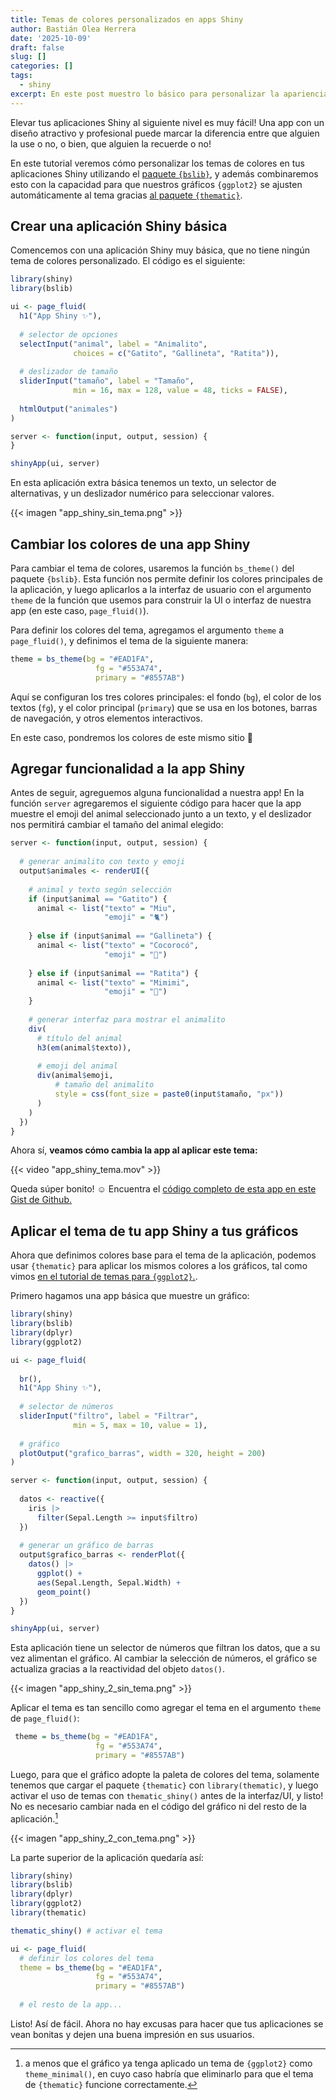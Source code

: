 ```yaml
---
title: Temas de colores personalizados en apps Shiny
author: Bastián Olea Herrera
date: '2025-10-09'
draft: false
slug: []
categories: []
tags:
  - shiny
excerpt: En este post muestro lo básico para personalizar la apariencia de tus aplicaciones Shiny con temas de colores personalizados usando el paquete `{bslib}`, y además cómo hacer que los gráficos `{ggplot2}` se ajusten automáticamente al tema usando {thematic}. Recuerda que una app con un diseño atractivo puede marcar la diferencia entre que alguien la use o no, o bien, que alguien la recuerde o no!
---
```


Elevar tus aplicaciones Shiny al siguiente nivel es muy fácil! Una app con un diseño atractivo y profesional puede marcar la diferencia entre que alguien la use o no, o bien, que alguien la recuerde o no!

En este tutorial veremos cómo personalizar los temas de colores en tus aplicaciones Shiny utilizando el [paquete `{bslib}`](https://rstudio.github.io/bslib/), y además combinaremos esto con la capacidad para que nuestros gráficos `{ggplot2}` se ajusten automáticamente al tema gracias [al paquete `{thematic}`](https://rstudio.github.io/thematic/).


## Crear una aplicación Shiny básica

Comencemos con una aplicación Shiny muy básica, que no tiene ningún tema de colores personalizado. El código es el siguiente:

```r
library(shiny)
library(bslib)

ui <- page_fluid(
  h1("App Shiny ✨"),
  
  # selector de opciones 
  selectInput("animal", label = "Animalito", 
              choices = c("Gatito", "Gallineta", "Ratita")),
  
  # deslizador de tamaño
  sliderInput("tamaño", label = "Tamaño", 
              min = 16, max = 128, value = 48, ticks = FALSE),
  
  htmlOutput("animales")
)

server <- function(input, output, session) {
}

shinyApp(ui, server)
```

En esta aplicación extra básica tenemos un texto, un selector de alternativas, y un deslizador numérico para seleccionar valores.

{{< imagen "app_shiny_sin_tema.png" >}}


## Cambiar los colores de una app Shiny

Para cambiar el tema de colores, usaremos la función `bs_theme()` del paquete `{bslib}`. Esta función nos permite definir los colores principales de la aplicación, y luego aplicarlos a la interfaz de usuario con el argumento `theme` de la función que usemos para construir la UI o interfaz de nuestra app (en este caso, `page_fluid()`).

Para definir los colores del tema, agregamos el argumento `theme` a `page_fluid()`, y definimos el tema de la siguiente manera:

```r
theme = bs_theme(bg = "#EAD1FA",
                   fg = "#553A74",
                   primary = "#8557AB")
```

Aquí se configuran los tres colores principales: el fondo (`bg`), el color de los textos (`fg`), y el color principal (`primary`) que se usa en los botones, barras de navegación, y otros elementos interactivos.

En este caso, pondremos los colores de este mismo sitio 💜

## Agregar funcionalidad a la app Shiny

Antes de seguir, agreguemos alguna funcionalidad a nuestra app! En la función `server` agregaremos el siguiente código para hacer que la app muestre el emoji del animal seleccionado junto a un texto, y el deslizador nos permitirá cambiar el tamaño del animal elegido:

```r
server <- function(input, output, session) {
  
  # generar animalito con texto y emoji
  output$animales <- renderUI({
    
    # animal y texto según selección
    if (input$animal == "Gatito") {
      animal <- list("texto" = "Miu", 
                     "emoji" = "🐈")
      
    } else if (input$animal == "Gallineta") {
      animal <- list("texto" = "Cocorocó", 
                     "emoji" = "🐓")
      
    } else if (input$animal == "Ratita") {
      animal <- list("texto" = "Mimimi", 
                     "emoji" = "🐁")
    }
    
    # generar interfaz para mostrar el animalito
    div(
      # título del animal
      h3(em(animal$texto)),
      
      # emoji del animal
      div(animal$emoji, 
          # tamaño del animalito
          style = css(font_size = paste0(input$tamaño, "px"))
      )
    )
  })
}
```

Ahora sí, **veamos cómo cambia la app al aplicar este tema:**

{{< video "app_shiny_tema.mov" >}}

Queda súper bonito! ☺️ Encuentra el [código completo de esta app en este Gist de Github.](https://gist.github.com/bastianolea/1c46fa94b71f167b927bc0a4a7399b41)

## Aplicar el tema de tu app Shiny a tus gráficos
Ahora que definimos colores base para el tema de la aplicación, podemos usar `{thematic}` para aplicar los mismos colores a los gráficos, tal como vimos [en el tutorial de temas para `{ggplot2}`.](/blog/ggplot_temas/).

Primero hagamos una app básica que muestre un gráfico:

```r
library(shiny)
library(bslib)
library(dplyr)
library(ggplot2)

ui <- page_fluid(
  
  br(),
  h1("App Shiny ✨"),
  
  # selector de números
  sliderInput("filtro", label = "Filtrar", 
              min = 5, max = 10, value = 1),
  
  # gráfico
  plotOutput("grafico_barras", width = 320, height = 200)
)

server <- function(input, output, session) {
  
  datos <- reactive({
    iris |> 
      filter(Sepal.Length >= input$filtro)
  })
  
  # generar un gráfico de barras
  output$grafico_barras <- renderPlot({
    datos() |> 
      ggplot() +
      aes(Sepal.Length, Sepal.Width) +
      geom_point()
  })
}

shinyApp(ui, server)
```

Esta aplicación tiene un selector de números que filtran los datos, que a su vez alimentan el gráfico. Al cambiar la selección de números, el gráfico se actualiza gracias a la reactividad del objeto `datos()`.

{{< imagen "app_shiny_2_sin_tema.png" >}}

Aplicar el tema es tan sencillo como agregar el tema en el argumento `theme` de `page_fluid()`:

```r
 theme = bs_theme(bg = "#EAD1FA",
                   fg = "#553A74", 
                   primary = "#8557AB")
```

Luego, para que el gráfico adopte la paleta de colores del tema, solamente tenemos que cargar el paquete `{thematic}` con `library(thematic)`, y luego activar el uso de temas con `thematic_shiny()` antes de la interfaz/UI, y listo! No es necesario cambiar nada en el código del gráfico ni del resto de la aplicación.[^1]

[^1]: a menos que el gráfico ya tenga aplicado un tema de `{ggplot2}` como `theme_minimal()`, en cuyo caso habría que eliminarlo para que el tema de `{thematic}` funcione correctamente.

{{< imagen "app_shiny_2_con_tema.png" >}}

La parte superior de la aplicación quedaría así:

```r
library(shiny)
library(bslib)
library(dplyr)
library(ggplot2)
library(thematic)

thematic_shiny() # activar el tema

ui <- page_fluid(
  # definir los colores del tema
  theme = bs_theme(bg = "#EAD1FA",
                   fg = "#553A74", 
                   primary = "#8557AB")
                   
  # el resto de la app...
```

Listo! Así de fácil. Ahora no hay excusas para hacer que tus aplicaciones se vean bonitas y dejen una buena impresión en sus usuarios.